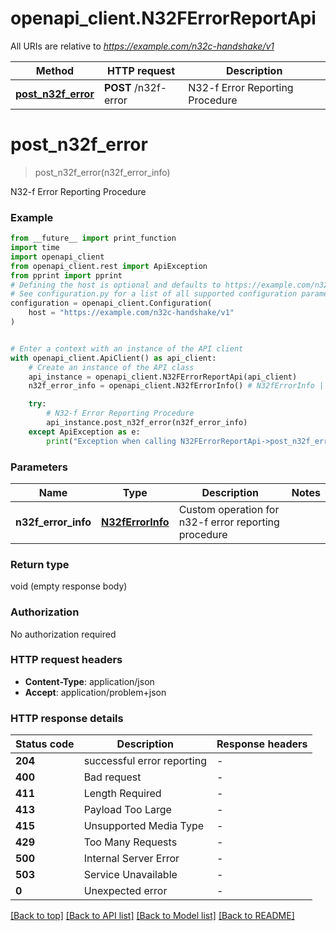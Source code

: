 # openapi_client.N32FErrorReportApi

All URIs are relative to *https://example.com/n32c-handshake/v1*

Method | HTTP request | Description
------------- | ------------- | -------------
[**post_n32f_error**](N32FErrorReportApi.md#post_n32f_error) | **POST** /n32f-error | N32-f Error Reporting Procedure


# **post_n32f_error**
> post_n32f_error(n32f_error_info)

N32-f Error Reporting Procedure

### Example

```python
from __future__ import print_function
import time
import openapi_client
from openapi_client.rest import ApiException
from pprint import pprint
# Defining the host is optional and defaults to https://example.com/n32c-handshake/v1
# See configuration.py for a list of all supported configuration parameters.
configuration = openapi_client.Configuration(
    host = "https://example.com/n32c-handshake/v1"
)


# Enter a context with an instance of the API client
with openapi_client.ApiClient() as api_client:
    # Create an instance of the API class
    api_instance = openapi_client.N32FErrorReportApi(api_client)
    n32f_error_info = openapi_client.N32fErrorInfo() # N32fErrorInfo | Custom operation for n32-f error reporting procedure

    try:
        # N32-f Error Reporting Procedure
        api_instance.post_n32f_error(n32f_error_info)
    except ApiException as e:
        print("Exception when calling N32FErrorReportApi->post_n32f_error: %s\n" % e)
```

### Parameters

Name | Type | Description  | Notes
------------- | ------------- | ------------- | -------------
 **n32f_error_info** | [**N32fErrorInfo**](N32fErrorInfo.md)| Custom operation for n32-f error reporting procedure | 

### Return type

void (empty response body)

### Authorization

No authorization required

### HTTP request headers

 - **Content-Type**: application/json
 - **Accept**: application/problem+json

### HTTP response details
| Status code | Description | Response headers |
|-------------|-------------|------------------|
**204** | successful error reporting |  -  |
**400** | Bad request |  -  |
**411** | Length Required |  -  |
**413** | Payload Too Large |  -  |
**415** | Unsupported Media Type |  -  |
**429** | Too Many Requests |  -  |
**500** | Internal Server Error |  -  |
**503** | Service Unavailable |  -  |
**0** | Unexpected error |  -  |

[[Back to top]](#) [[Back to API list]](../README.md#documentation-for-api-endpoints) [[Back to Model list]](../README.md#documentation-for-models) [[Back to README]](../README.md)


